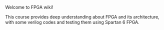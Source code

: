 Welcome to FPGA wiki!

This course provides deep understanding about FPGA and its architecture, with some verilog codes and testing them using Spartan 6 FPGA.
